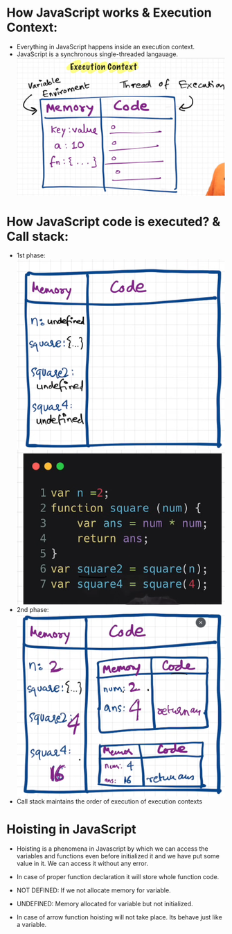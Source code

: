 # How JavaScript works & Execution Context:

- Everything in JavaScript happens inside an execution context.
- JavaScript is a synchronous single-threaded langauage.
  ![Execution Context](execution_context.png)

# How JavaScript code is executed? & Call stack:

- 1st phase:
  ![alt text](image.png)
  ![alt text](image-1.png)
- 2nd phase:
  ![alt text](image-2.png)
- Call stack maintains the order of execution of execution contexts

# Hoisting in JavaScript

- Hoisting is a phenomena in Javascript by which we can access the variables and functions even before initialized it and we have put some value in it. We can access it without any error.
- In case of proper function declaration it will store whole function code.

- NOT DEFINED: If we not allocate memory for variable.
- UNDEFINED: Memory allocated for variable but not initialized.

- In case of arrow function hoisting will not take place. Its behave just like a variable.
